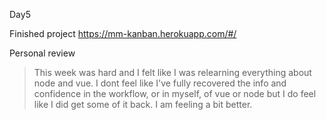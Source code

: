 Day5 

Finished project https://mm-kanban.herokuapp.com/#/

Personal review
> This week was hard and I felt like I was relearning everything about node and vue. I dont feel like I've fully recovered the info and confidence in the workflow, or in myself, of vue or node but I do feel like I did get some of it back. I am feeling a bit better.
